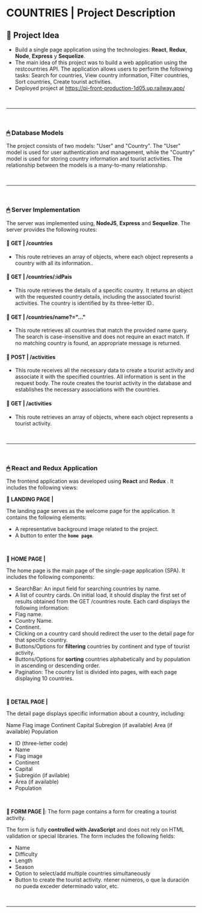 # **COUNTRIES** | Project Description

## **📌 Project Idea**

-  Build a single page application using the technologies: **React**, **Redux**, **Node**, **Express** y **Sequelize**.
-  The main idea of this project was to build a web application using the restcountries API. The application allows users to perform the following tasks: Search for countries, View country information, Filter countries, Sort countries, Create tourist activities.
-  Deployed project at https://pi-front-production-1d05.up.railway.app/

<br />

---

<br />

### **🖱 Database Models**

The project consists of two models: "User" and "Country". The "User" model is used for user authentication and management, while the "Country" model is used for storing country information and tourist activities. The relationship between the models is a many-to-many relationship.

<br />

---

<br />

### **🖱 Server Implementation**

The server was implemented using, **NodeJS**,  **Express** and **Sequelize**.
The server provides the following routes:

#### **📍 GET | /countries**

-  This route retrieves an array of objects, where each object represents a country with all its information..

#### **📍 GET | /countries/:idPais**

-  This route retrieves the details of a specific country. It returns an object with the requested country details, including the associated tourist activities. The country is identified by its three-letter ID..

#### **📍 GET | /countries/name?="..."**

-  This route retrieves all countries that match the provided name query. The search is case-insensitive and does not require an exact match. If no matching country is found, an appropriate message is returned.

#### **📍 POST | /activities**

-  This route receives all the necessary data to create a tourist activity and associate it with the specified countries. All information is sent in the request body. The route creates the tourist activity in the database and establishes the necessary associations with the countries.

#### **📍 GET | /activities**

-   This route retrieves an array of objects, where each object represents a tourist activity.

<br />

---

<br />

### **🖱 React and Redux Application**

The frontend application was developed using **React** and **Redux** . It includes the following views:

**📍 LANDING PAGE |** 

The landing page serves as the welcome page for the application. It contains the following elements:

-  A representative background image related to the project.
-  A button to enter the  **`home page`**.

<br />

**📍 HOME PAGE |**

The home page is the main page of the single-page application (SPA). It includes the following components:

-  SearchBar: An input field for searching countries by name.
-   A list of country cards. On initial load, it should display the first set of results obtained from the GET /countries route. Each card displays the following information:
   -  Flag name.
   -  Country Name.
   -  Continent.
-  Clicking on a country card should redirect the user to the detail page for that specific country.
-  Buttons/Options for **filtering** countries by continent and type of tourist activity.
-  Buttons/Options for **sorting** countries alphabetically and by population in ascending or descending order.
-  Pagination: The country list is divided into pages, with each page displaying 10 countries.

<br />

**📍 DETAIL PAGE |**

The detail page displays specific information about a country, including:

Name
Flag image
Continent
Capital
Subregion (if available)
Area (if available)
Population

-  ID (three-letter code)
-  Name
-  Flag image
-  Continent
-  Capital
-  Subregión (if avilable)
-  Área (if available)
-  Population

<br />

**📍 FORM PAGE |**: The form page contains a form for creating a tourist activity.

The form is fully **controlled with JavaScript** and does not rely on HTML validation or special libraries. The form includes the following fields:

-  Name
-  Difficulty
-  Length
-  Season
-  Option to select/add multiple countries simultaneously
-  Button to create the tourist activity.
ntener números, o que la duración no pueda exceder determinado valor, etc.

<br />

---
